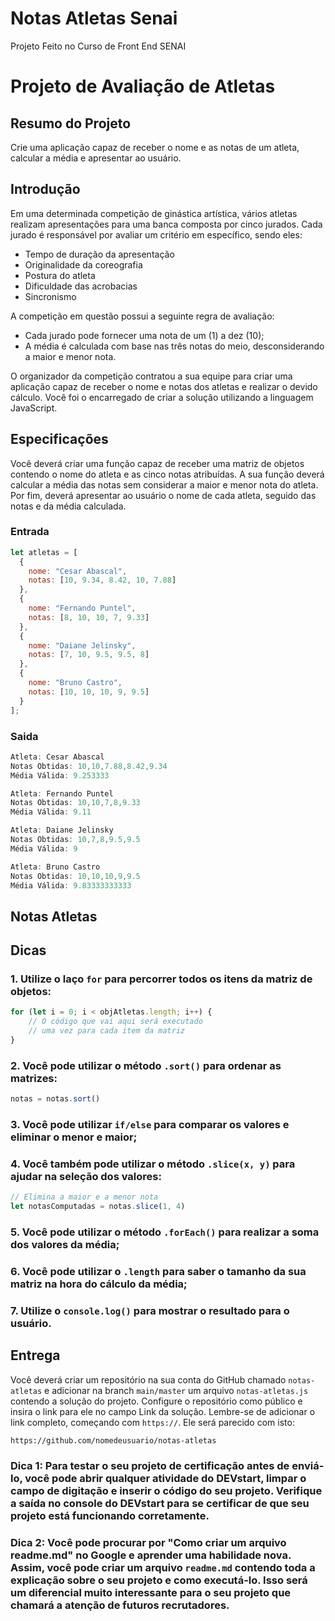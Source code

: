 # Notas Atletas Senai
Projeto Feito no Curso de Front End SENAI

# Projeto de Avaliação de Atletas

## Resumo do Projeto

Crie uma aplicação capaz de receber o nome e as notas de um atleta, calcular a média e apresentar ao usuário.

## Introdução

Em uma determinada competição de ginástica artística, vários atletas realizam apresentações para uma banca composta por cinco jurados. Cada jurado é responsável por avaliar um critério em específico, sendo eles:
- Tempo de duração da apresentação
- Originalidade da coreografia
- Postura do atleta
- Dificuldade das acrobacias
- Sincronismo

A competição em questão possui a seguinte regra de avaliação:
- Cada jurado pode fornecer uma nota de um (1) a dez (10);
- A média é calculada com base nas três notas do meio, desconsiderando a maior e menor nota.

O organizador da competição contratou a sua equipe para criar uma aplicação capaz de receber o nome e notas dos atletas e realizar o devido cálculo. Você foi o encarregado de criar a solução utilizando a linguagem JavaScript.

## Especificações

Você deverá criar uma função capaz de receber uma matriz de objetos contendo o nome do atleta e as cinco notas atribuídas. A sua função deverá calcular a média das notas sem considerar a maior e menor nota do atleta. Por fim, deverá apresentar ao usuário o nome de cada atleta, seguido das notas e da média calculada.

### Entrada

```javascript
let atletas = [
  {
    nome: "Cesar Abascal",
    notas: [10, 9.34, 8.42, 10, 7.88]
  },
  {
    nome: "Fernando Puntel",
    notas: [8, 10, 10, 7, 9.33]
  },
  {
    nome: "Daiane Jelinsky",
    notas: [7, 10, 9.5, 9.5, 8]
  },
  {
    nome: "Bruno Castro",
    notas: [10, 10, 10, 9, 9.5]
  }
];
```
### Saida

```javascript
Atleta: Cesar Abascal
Notas Obtidas: 10,10,7.88,8.42,9.34
Média Válida: 9.253333

Atleta: Fernando Puntel
Notas Obtidas: 10,10,7,8,9.33
Média Válida: 9.11

Atleta: Daiane Jelinsky
Notas Obtidas: 10,7,8,9.5,9.5
Média Válida: 9

Atleta: Bruno Castro
Notas Obtidas: 10,10,10,9,9.5
Média Válida: 9.83333333333

```


## Notas Atletas

## Dicas

### 1. Utilize o laço `for` para percorrer todos os itens da matriz de objetos:

```javascript
for (let i = 0; i < objAtletas.length; i++) {
    // O código que vai aqui será executado
    // uma vez para cada item da matriz
}
```

### 2. Você pode utilizar o método `.sort()` para ordenar as matrizes:

```javascript
notas = notas.sort()
```

### 3. Você pode utilizar `if/else` para comparar os valores e eliminar o menor e maior;

### 4. Você também pode utilizar o método `.slice(x, y)` para ajudar na seleção dos valores:

```javascript
// Elimina a maior e a menor nota
let notasComputadas = notas.slice(1, 4)
```

### 5. Você pode utilizar o método `.forEach()` para realizar a soma dos valores da média;

### 6. Você pode utilizar o `.length` para saber o tamanho da sua matriz na hora do cálculo da média;

### 7. Utilize o `console.log()` para mostrar o resultado para o usuário.

## Entrega

Você deverá criar um repositório na sua conta do GitHub chamado `notas-atletas` e adicionar na branch `main/master` um arquivo `notas-atletas.js` contendo a solução do projeto. Configure o repositório como público e insira o link para ele no campo Link da solução. Lembre-se de adicionar o link completo, começando com `https://`. Ele será parecido com isto:

```
https://github.com/nomedeusuario/notas-atletas
```

### **Dica 1**: Para testar o seu projeto de certificação antes de enviá-lo, você pode abrir qualquer atividade do DEVstart, limpar o campo de digitação e inserir o código do seu projeto. Verifique a saída no console do DEVstart para se certificar de que seu projeto está funcionando corretamente.

 ### **Dica 2**: Você pode procurar por "Como criar um arquivo readme.md" no Google e aprender uma habilidade nova. Assim, você pode criar um arquivo `readme.md` contendo toda a explicação sobre o seu projeto e como executá-lo. Isso será um diferencial muito interessante para o seu projeto que chamará a atenção de futuros recrutadores.


